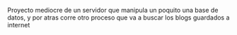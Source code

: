 Proyecto mediocre de un servidor que manipula un poquito una base de datos, y por atras corre otro proceso que va a buscar los blogs guardados a internet
